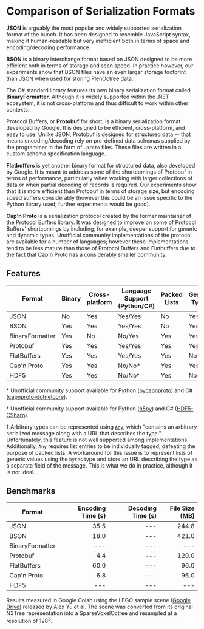 ﻿# Comparison of Serialization Formats

**JSON** is arguably the most popular and widely supported serialization format of the bunch. It has been designed to resemble JavaScript syntax, making it human-readable but very inefficient both in terms of space and encoding/decoding performance.

**BSON** is a binary interchange format based on JSON designed to be more efficient both in terms of storage and scan speed. In practice however, our experiments show that BSON files have an even larger storage footprint than JSON when used for storing PlenOctree data.

The C# standard library features its own binary serialization format called **BinaryFormatter**. Although it is widely supported within the .NET ecosystem, it is not cross-platform and thus difficult to work within other contexts.

Protocol Buffers, or **Protobuf** for short, is a binary serialization format developed by Google. It is designed to be efficient, cross-platform, and easy to use. Unlike JSON, Protobuf is designed for structured data -- that means encoding/decoding rely on pre-defined data schemas supplied by the programmer in the form of `.proto` files. These files are written in a custom schema specification language.

**Flatbuffers** is yet another binary format for structured data, also developed by Google. It is meant to address some of the shortcomings of Protobuf in terms of performance, particularly when working with larger collections of data or when partial decoding of records is required. Our experiments show that it is more efficient than Protobuf in terms of storage size, but encoding speed suffers considerably (however this could be an issue specific to the Python library used; further experiments would be good).

**Cap'n Proto** is a serialization protocol created by the former maintainer of the Protocol Buffers library. It was designed to improve on some of Protocol Buffers' shortcomings by including, for example, deeper support for generic and dynamic types. Unofficial community implementations of the protocol are available for a number of languages; however these implementations tend to be less mature than those of Protocol Buffers and Flatbuffers due to the fact that Cap'n Proto has a considerably smaller community.

## Features

Format | Binary | Cross-platform | Language Support (Python/C#) | Packed Lists | Generic Types
------ | ------ | -------------- | ---------------------------- | ------------ | -------------
JSON            | No  | Yes | Yes/Yes | No  | Yes
BSON            | Yes | Yes | Yes/Yes | No  | Yes
BinaryFormatter | Yes | No  | No/Yes  | Yes | Yes
Protobuf        | Yes | Yes | Yes/Yes | Yes | Yes‡
FlatBuffers     | Yes | Yes | Yes/Yes | Yes | No
Cap'n Proto     | Yes | Yes | No/No\* | Yes | Yes
HDF5            | Yes | Yes | No/No†  | Yes | No

\* Unofficial community support available for Python ([pycapnproto](https://capnproto.github.io/pycapnp/)) and C# ([capnproto-dotnetcore](https://github.com/c80k/capnproto-dotnetcore)).

† Unofficial community support available for Python ([h5py](https://www.h5py.org/)) and C# ([HDF5-CSharp](https://github.com/LiorBanai/HDF5-CSharp)).

‡ Arbitrary types can be represented using [`Any`](https://developers.google.com/protocol-buffers/docs/reference/google.protobuf#any), which "contains an arbitrary serialized message along with a URL that describes the type." Unfortunately, this feature is not well supported among implementations. Additionally, `Any` requires list entries to be individually tagged, defeating the purpose of packed lists. A workaround for this issue is to represent lists of generic values using the `bytes` type and store an URL describing the type as a separate field of the message. This is what we do in practice, although it is not ideal.

## Benchmarks

Format          | Encoding Time (s) | Decoding Time (s) | File Size (MB)
--------------- | ----------------: | ----------------: | -------------:
JSON            |              35.5 |               --- |          244.8
BSON            |              18.0 |               --- |          421.0
BinaryFormatter |               --- |               --- |            ---
Protobuf        |               4.4 |               --- |          120.0
FlatBuffers     |              60.0 |               --- |           96.0
Cap'n Proto     |               6.8 |               --- |           96.0
HDF5            |               --- |               --- |            --- 

Results measured in Google Colab using the LEGO sample scene ([Google Drive](https://drive.google.com/drive/folders/1J0lRiDn_wOiLVpCraf6jM7vvCwDr9Dmx?usp=sharing)) released by Alex Yu et al. The scene was converted from its original N3Tree representation into a SparseVoxelOctree and resampled at a resolution of 128<sup>3</sup>.
